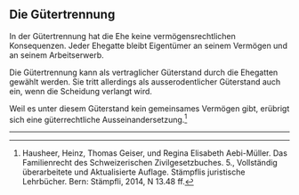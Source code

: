 ## Die Gütertrennung

In der Gütertrennung hat die Ehe keine vermögensrechtlichen
Konsequenzen. Jeder Ehegatte bleibt Eigentümer an seinem Vermögen und an
seinem Arbeitserwerb.

Die Gütertrennung kann als vertraglicher Güterstand durch die Ehegatten
gewählt werden. Sie tritt allerdings als ausserodentlicher Güterstand
auch ein, wenn die Scheidung verlangt wird.

Weil es unter diesem Güterstand kein gemeinsames Vermögen gibt, erübrigt
sich eine güterrechtliche Ausseinandersetzung.[^1]

---


[^1]: Hausheer, Heinz, Thomas Geiser, und Regina Elisabeth Aebi-Müller.
    Das Familienrecht des Schweizerischen Zivilgesetzbuches. 5.,
    Vollständig überarbeitete und Aktualisierte Auflage. Stämpflis
    juristische Lehrbücher. Bern: Stämpfli, 2014, N 13.48 ff.
